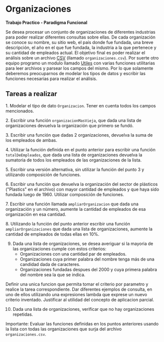 # Organizaciones 

**Trabajo Practico - Paradigma Funcional**

Se desea procesar un conjunto de organizaciones de diferentes industrias para poder realizar diferentes consultas sobre ellas.
De cada organización se conoce su nombre, su sitio web, el país donde fue fundada, una breve descripción, el año en el que fue fundada, la industria a la que pertenece y su cantidad de empleados actual.
El objetivo final es poder realizar el análisis sobre un archivo [CSV](https://es.wikipedia.org/wiki/Valores_separados_por_comas) (llamado `organizaciones.csv`).
Por suerte otro equipo programo un modulo llamado [Utiles](/Utiles.hs) con varias funciones utilitarias para leer archivos y parsear los campos del mismo. Por lo que solamente deberemos preocuparnos de modelar los tipos de datos y escribir las funciones necesarias para realizar el análisis.

## Tareas a realizar

1.⁠ ⁠Modelar el tipo de dato `Organizacion`. Tener en cuenta todos los campos mencionados.

2.⁠ ⁠Escribir una función `organizacionMasVieja`, que dada una lista de organizaciones devuelva la organización que primero se fundó.

3.⁠ ⁠⁠Escribir una función que dadas 2 organizaciones, devuelva la suma de los empleados de ambas.

4.⁠ ⁠⁠Utilizar la función definida en el punto anterior para escribir una función `totalDeEmpleados`, que dada una lista de organizaciones devuelva la sumatoria de todos los empleados de las organizaciones de la lista. 

5.⁠ ⁠⁠Escribir una versión alternativa, sin utilizar la función del punto 3 y utilizando composición de funciones.

6.⁠ ⁠Escribir una función que devuelva la organización del sector de plásticos ("Plastics" en el archivo) con mayor cantidad de empleados y que haya sido fundada luego de 1960. Utilizar composición de funciones.

7.⁠ ⁠⁠Escribir una función llamada `ampliarOrganizacion` que dada una organización y un número, aumente la cantidad de empleados de esa organización en esa cantidad.

8.⁠ ⁠⁠Utilizando la función del punto anterior escribir una función `ampliarOrganizaciones` que dada una lista de organizaciones, aumente la cantidad de empleados de todas ellas en 10%.

9. Dada una lista de organizaciones, se desea averiguar si la mayoria de las organizaciones cumple con estos criterios:
    - Organizaciones con una cantidad par de empleados.
    - Organizaciones cuya primer palabra del nombre tenga más de una candidad dada de caracteres.
    - Organizaciones fundadas despues del 2000 y cuya primera palabra del nombre sea la que se indica.
          
Definir una unica funcion que permita tomar el criterio por parametro y realice la tarea correspondiente.
Dar diferentes ejemplos de consulta, en uno de ellos utilizando una expresiones lambda que exprese un nuevo criterio inventado. Justificar al utilidad del concepto de aplicacion parcial.

10. Dada una lista de organizaciones, verificar que no hay organizaciones repetidas. 

Importante: Evaluar las funciones definidas en los puntos anteriores usando la lista con todas las organizaciones que surja del archivo `organizaciones.csv`.
